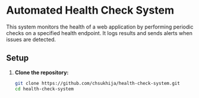 # Automated Health Check System

This system monitors the health of a web application by performing periodic checks on a specified health endpoint. It logs results and sends alerts when issues are detected.

## Setup

1. **Clone the repository:**
   ```bash
   git clone https://github.com/chsukhija/health-check-system.git
   cd health-check-system
